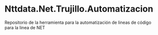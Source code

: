 # Nttdata.Net.Trujillo.Automatizacion
Repositorio de la herramienta para la automatización de lineas de código para la linea de NET
